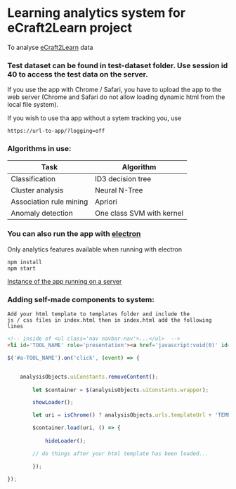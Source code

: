 # Learning analytics system for eCraft2Learn project
To analyse [eCraft2Learn](http://project.ecraft2learn.eu) data

### Test dataset can be found in test-dataset folder. Use session id 40 to access the test data on the server.
If you use the app with Chrome / Safari, you have to upload the app to the web server (Chrome and Safari do not allow loading dynamic html from the local file system).

If you wish to use tha app without a sytem tracking you, use

```
https://url-to-app/?logging=off
```

### Algorithms in use:
Task | Algorithm
--- | ---
Classification | ID3 decision tree
Cluster analysis | Neural N-Tree
Association rule mining | Apriori
Anomaly detection | One class SVM with kernel

### You can also run the app with [electron](https://electron.atom.io)
Only analytics features available when running with electron
```
npm install
npm start
```

[Instance of the app running on a server](https://ecraft2learn.github.io/learning-analytics/)

### Adding self-made components to system:
```
Add your html template to templates folder and include the 
js / css files in index.html then in index.html add the following lines
```
```html
<!-- inside of <ul class='nav navbar-nav'>...</ul>  -->
<li id='TOOL_NAME' role='presentation'><a href='javascript:void(0)' id='a-TOOL_NAME'>&nbsp;&nbsp;<span class='glyphicon glyphicon-ICON'></span> TOOL_NAME</span></a></li>
```

```javascript
$('#a-TOOL_NAME').on('click', (event) => {


	analysisObjects.uiConstants.removeContent();
 
       	let $container = $(analysisObjects.uiConstants.wrapper);

        showLoader();

        let uri = isChrome() ? analysisObjects.urls.templateUrl + 'TEMPLATE_NAME.html' : 'templates/TEMPLATE_NAME.html';

        $container.load(uri, () => {
 
        	hideLoader();

		// do things after your html template has been loaded...

        });

});

```
